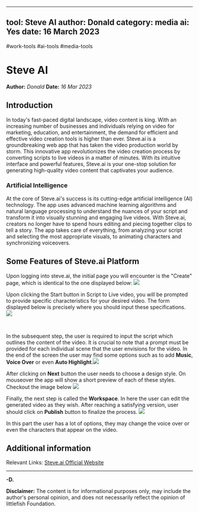 
---
tool: Steve AI
author: Donald
category: media
ai: Yes
date: 16 March 2023
---
#work-tools #ai-tools #media-tools
# Steve AI
**Author:** *Donald*
**Date:** *16 Mar 2023*

## Introduction
In today's fast-paced digital landscape, video content is king. With an increasing number of businesses and individuals relying on video for marketing, education, and entertainment, the demand for efficient and effective video creation tools is higher than ever. Steve.ai is a groundbreaking web app that has taken the video production world by storm. This innovative app revolutionizes the video creation process by converting scripts to live videos in a matter of minutes. With its intuitive interface and powerful features, Steve.ai is your one-stop solution for generating high-quality video content that captivates your audience.

### Artificial Intelligence
At the core of Steve.ai's success is its cutting-edge artificial intelligence (AI) technology. The app uses advanced machine learning algorithms and natural language processing to understand the nuances of your script and transform it into visually stunning and engaging live videos. With Steve.ai, creators no longer have to spend hours editing and piecing together clips to tell a story. The app takes care of everything, from analyzing your script and selecting the most appropriate visuals, to animating characters and synchronizing voiceovers.

## Some Features of Steve.ai Platform

Upon logging into steve.ai, the initial page you will encounter is the "Create" page, which is identical to the one displayed below:
![](https://i.imgur.com/EGLg9B3.png)
<br/>

Upon clicking the Start button in Script to Live video, you will be prompted to provide specific characteristics for your desired video. The form displayed below is precisely where you should input these specifications.
![](https://i.imgur.com/S9HsdEj.png)

<br/>

In the subsequent step, the user is required to input the script which outlines the content of the video. It is crucial to note that a prompt must be provided for each individual scene that the user envisions for the video. In the end of the screen the user may find some options such as to add **Music**, **Voice Over** or even **Auto Highlight**.![](https://i.imgur.com/aHhFHT8.png)

After clicking on **Next** button the user needs to choose a design style. On mouseover the app will show a short preview of each of these styles. Checkout the image below
![](https://i.imgur.com/ZT9KNVn.jpg)

Finally, the next step is called the **Workspace**. In here the user can edit the generated video as they wish. After reaching a satisfying version, user should click on **Publish** button to finalize the process.
![](https://i.imgur.com/Y1beOLf.png)

In this part the user has a lot of options, they may change the voice over or even the characters that appear on the video.

## Additional information

Relevant Links:
[Steve.ai Official Website](https://steve.ai)

---
**-D.**

**Disclaimer:** The content is for informational purposes only, may include the author's personal opinion, and does not necessarily reflect the opinion of littlefish Foundation.
